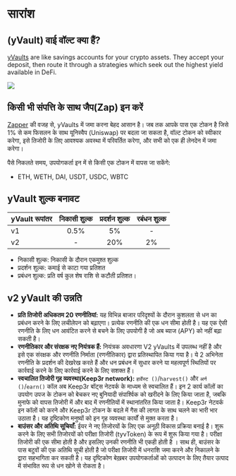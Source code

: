 # सारांश

## (yVault) वाई वॉल्ट क्या हैं?

[yVaults](https://yearn.finance/vaults) are like savings accounts for your crypto assets. They accept your deposit, then route it through a strategies which seek out the highest yield available in DeFi. 

![](https://i.imgur.com/yXnJqsn.png)

## किसी भी संपत्ति के साथ जैप(Zap) इन करें

[Zapper](https://zapper.fi/) की वजह से, yVaults में जमा करना बेहद आसान है। जब तक आपके पास एक टोकन है जिसे 1% से कम फिसलन के साथ यूनिस्वैप (Uniswap) पर बदला जा सकता है, वॉल्ट टोकन को स्वीकार करेगा, इसे तिजोरी के लिए आवश्यक अवस्था में परिवर्तित करेगा, और सभी को एक ही लेनदेन में जमा करेगा।

पैसे निकलते समय, उपयोगकर्ता इन में से किसी एक टोकन में वापस जा सकेंगे:
- ETH, WETH, DAI, USDT, USDC, WBTC

## yVault शुल्क बनावट

|yVault रूपांतर|निकासी शुल्क|प्रदर्शन शुल्क|रबंधन शुल्क|
|--------------|:-----------:|:-------------:|:------------:|
|v1|0.5%|5%|-|
|v2|-|20%|2%|

- निकासी शुल्क: निकासी के दौरान एकमुश्त शुल्क
- प्रदर्शन शुल्क: कमाई से काटा गया प्रतिशत 
- प्रबंधन शुल्क: प्रति वर्ष कुल शेष राशि से कटौती प्रतिशत।

## v2 yVault की उन्नति

- **प्रति तिजोरी अधिकतम 20 रणनीतियां:** यह विभिन्न बाजार परिदृश्यों के दौरान कुशलता से धन का प्रबंधन करने के लिए लचीलेपन को बढ़ाएगा। प्रत्येक रणनीति की एक धन सीमा होती है। यह एक ऐसी रणनीति के लिए धन आवंटित करने से बचने के लिए उपयोगी है जो अब ब्याज (APY) को नहीं बढ़ा सकती है।
- **रणनीतिकार और संरक्षक नए नियंत्रक हैं:** नियंत्रक अवधारणा V2 yVaults में उपलब्ध नहीं है और इसे एक संरक्षक और रणनीति निर्माता \(रणनीतिकार\) द्वारा प्रतिस्थापित किया गया है। ये 2 अभिनेता रणनीति के प्रदर्शन की देखरेख करते हैं और धन प्रबंधन में सुधार करने या महत्वपूर्ण स्थितियों पर कार्रवाई करने के लिए कार्रवाई करने के लिए सशक्त हैं।
- **स्वचालित तिजोरी गृह व्यवस्था\(Keep3r network\):** `हार्वेस्ट ()`/`harvest()` और `अर्न ()`/`earn()` कॉल अब Keep3r बॉट्स नेटवर्क के माध्यम से स्वचालित हैं। इन 2 कार्य कॉलों का उपयोग उपज के टोकन को बेचकर नए बुनियादी संपार्श्विक को खरीदने के लिए किया जाता है, जबकि मुनाफे को वापस तिजोरी में और बाद में रणनीतियों में स्थानांतरित किया जाता है। Keep3r नेटवर्क इन कॉलों को करने और Keep3r टोकन के बदले में गैस की लागत के साथ चलने का भारी भार उठाता है। यह दृष्टिकोण मनुष्यों को इन गृह व्यवस्था कार्यों से मुक्त करता है।
- **बाउंसर और अतिथि सूचियाँ:** ईयर ने नए तिजोरयों  के लिए एक अनूठी विकास प्रक्रिया बनाई है। शुरू करने के लिए सभी तिजोरयों  को परीक्षा तिजोरी  \(tyvToken\) के रूप में शुरू किया गया है। परीक्षा तिजोरी की एक सीमा होती है और इसलिए उनकी रणनीति भी एकही होती है । साथ ही, बाउंसर के पास बटुवों की एक अतिथि सूची होती है जो परीक्षा तिजोरी में धनराशि जमा करने और निकालने के द्वारा सहभागिता कर सकती है। यह दृष्टिकोण बेख़बर उपयोगकर्ताओं को उत्पादन के लिए तैयार उत्पाद में संभावित रूप से धन खोने से रोकता है। 
